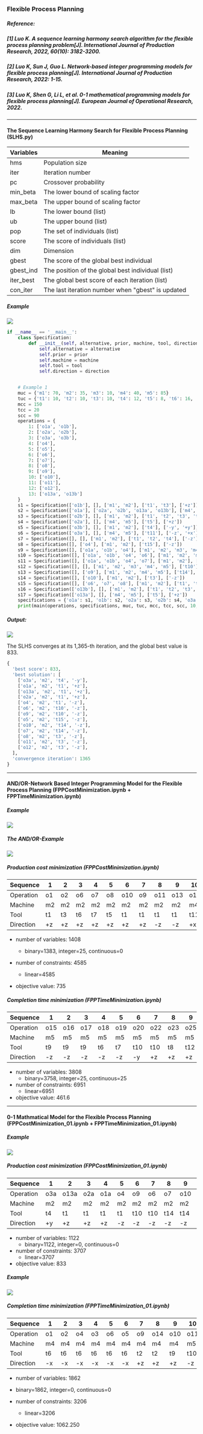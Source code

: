 ### Flexible Process Planning

##### Reference: 

##### [1] Luo K. A sequence learning harmony search algorithm for the flexible process planning problem[J]. International Journal of Production Research, 2022, 60(10): 3182-3200.

##### [2] Luo K, Sun J, Guo L. Network-based integer programming models for flexible process planning[J]. International Journal of Production Research, 2022: 1-15.

##### [3] Luo K, Shen G, Li L, et al. 0-1 mathematical programming models for flexible process planning[J]. European Journal of Operational Research, 2022.

-------------

#### The Sequence Learning Harmony Search for Flexible Process Planning (SLHS.py)

| Variables | Meaning                                           |
| --------- | ------------------------------------------------- |
| hms       | Population size                                   |
| iter      | Iteration number                                  |
| pc        | Crossover probability                             |
| min_beta  | The lower bound of scaling factor                 |
| max_beta  | The upper bound of scaling factor                 |
| lb        | The lower bound (list)                            |
| ub        | The upper bound (list)                            |
| pop       | The set of individuals (list)                     |
| score     | The score of individuals (list)                   |
| dim       | Dimension                                         |
| gbest     | The score of the global best individual           |
| gbest_ind | The position of the global best individual (list) |
| iter_best | The global best score of each iteration (list)    |
| con_iter  | The last iteration number when "gbest" is updated |

##### Example

![](https://github.com/Xavier-MaYiMing/Flexible-Process-Planning/blob/main/Example%201.png)

```python
if __name__ == '__main__':
    class Specification:
        def __init__(self, alternative, prior, machine, tool, direction):
            self.alternative = alternative
            self.prior = prior
            self.machine = machine
            self.tool = tool
            self.direction = direction


    # Example 1
    muc = {'m1': 70, 'm2': 35, 'm3': 10, 'm4': 40, 'm5': 85}
    tuc = {'t1': 10, 't2': 10, 't3': 10, 't4': 12, 't5': 8, 't6': 16, 't7': 3, 't8': 3, 't9': 4, 't10': 2, 't11': 10, 't12': 5, 't13': 6, 't14': 3, 't15': 6, 't16': 3, 't17': 4}
    mcc = 150
    tcc = 20
    scc = 90
    operations = {
        1: ['o1a', 'o1b'],
        2: ['o2a', 'o2b'],
        3: ['o3a', 'o3b'],
        4: ['o4'],
        5: ['o5'],
        6: ['o6'],
        7: ['o7'],
        8: ['o8'],
        9: ['o9'],
        10: ['o10'],
        11: ['o11'],
        12: ['o12'],
        13: ['o13a', 'o13b']
    }
    s1 = Specification(['o1b'], [], ['m1', 'm2'], ['t1', 't3'], ['+z'])
    s2 = Specification(['o1a'], ['o2a', 'o2b', 'o13a', 'o13b'], ['m4', 'm5'], ['t5', 't15'], ['+z'])
    s3 = Specification(['o2b'], [], ['m1', 'm2'], ['t1', 't2', 't3', 't4'], ['+z'])
    s4 = Specification(['o2a'], [], ['m4', 'm5'], ['t5'], ['+z'])
    s5 = Specification(['o3b'], [], ['m1', 'm2'], ['t4'], ['-y', '+y'])
    s6 = Specification(['o3a'], [], ['m4', 'm5'], ['t11'], ['-z', '+x'])
    s7 = Specification([], [], ['m1', 'm2'], ['t1', 't2', 't4'], ['-z'])
    s8 = Specification([], ['o4'], ['m1', 'm2'], ['t15'], ['-z'])
    s9 = Specification([], ['o1a', 'o1b', 'o4'], ['m1', 'm2', 'm3', 'm4', 'm5'], ['t10'], ['-z'])
    s10 = Specification([], ['o1a', 'o1b', 'o4', 'o6'], ['m1', 'm2', 'm3', 'm5'], ['t14'], ['-z'])
    s11 = Specification([], ['o1a', 'o1b', 'o4', 'o7'], ['m1', 'm2'], ['t3'], ['-z'])
    s12 = Specification([], [], ['m1', 'm2', 'm3', 'm4', 'm5'], ['t10'], ['-z'])
    s13 = Specification([], ['o9'], ['m1', 'm2', 'm4', 'm5'], ['t14'], '-z')
    s14 = Specification([], ['o10'], ['m1', 'm2'], ['t3'], ['-z'])
    s15 = Specification([], ['o6', 'o7', 'o8'], ['m1', 'm2'], ['t1', 't2', 't3', 't4'], ['-z'])
    s16 = Specification(['o13b'], [], ['m1', 'm2'], ['t1', 't2', 't3', 't4'], ['+z'])
    s17 = Specification(['o13a'], [], ['m4', 'm5'], ['t5'], ['+z'])
    specifications = {'o1a': s1, 'o1b': s2, 'o2a': s3, 'o2b': s4, 'o3a': s5, 'o3b': s6, 'o4': s7, 'o5': s8, 'o6': s9, 'o7': s10, 'o8': s11, 'o9': s12, 'o10': s13, 'o11': s14, 'o12': s15, 'o13a': s16, 'o13b': s17}
    print(main(operations, specifications, muc, tuc, mcc, tcc, scc, 10, 10000))
```

##### Output:

![](https://github.com/Xavier-MaYiMing/Flexible-Process-Planning/blob/main/convergence%20curve.png)

The SLHS converges at its 1,365-th iteration, and the global best value is 833. 

```python
{
  'best score': 833, 
  'best solution': [
    ['o3a', 'm2', 't4', '-y'], 
    ['o1a', 'm2', 't1', '+z'], 
    ['o13a', 'm2', 't1', '+z'], 
    ['o2a', 'm2', 't1', '+z'], 
    ['o4', 'm2', 't1', '-z'], 
    ['o6', 'm2', 't10', '-z'], 
    ['o9', 'm2', 't10', '-z'], 
    ['o5', 'm2', 't15', '-z'], 
    ['o10', 'm2', 't14', '-z'], 
    ['o7', 'm2', 't14', '-z'], 
    ['o8', 'm2', 't3', '-z'], 
    ['o11', 'm2', 't3', '-z'], 
    ['o12', 'm2', 't3', '-z'],
  ], 
  'convergence iteration': 1365
}

```

----

#### AND/OR-Network Based Integer Programming Model for the Flexible Process Planning (FPPCostMinimization.ipynb + FPPTimeMinimization.ipynb)

##### Example

![](https://github.com/Xavier-MaYiMing/Flexible-Process-Planning/blob/main/Example%202.png)

##### The AND/OR-Example

![](https://github.com/Xavier-MaYiMing/Flexible-Process-Planning/blob/main/The%20AND:OR%20network%20of%20Example%202.png)

##### Production cost minimization (FPPCostMinimization.ipynb)

| Sequence  | 1    | 2    | 3    | 4    | 5    | 6    | 7    | 8    | 9    | 10   |
| --------- | ---- | ---- | ---- | ---- | ---- | ---- | ---- | ---- | ---- | ---- |
| Operation | o1   | o2   | o6   | o7   | o8   | o10  | o9   | o11  | o13  | o14  |
| Machine   | m2   | m2   | m2   | m2   | m2   | m2   | m2   | m2   | m2   | m4   |
| Tool      | t1   | t3   | t6   | t7   | t5   | t1   | t1   | t1   | t1   | t11  |
| Direction | +z   | +z   | +z   | +z   | +z   | +z   | +z   | -z   | -z   | +x   |

 - number of variables: 1408
   - binary=1383, integer=25, continuous=0
   
 - number of constraints: 4585
   - linear=4585
   
 - objective value: 735

   

##### Completion time minimization (FPPTimeMinimization.ipynb)

| Sequence  | 1    | 2    | 3    | 4    | 5    | 6    | 7    | 8    | 9    | 10   |
| --------- | ---- | ---- | ---- | ---- | ---- | ---- | ---- | ---- | ---- | ---- |
| Operation | o15  | o16  | o17  | o18  | o19  | o20  | o22  | o23  | o25  | o24  |
| Machine   | m5   | m5   | m5   | m5   | m5   | m5   | m5   | m5   | m5   | m5   |
| Tool      | t9   | t9   | t9   | t6   | t7   | t10  | t10  | t8   | t12  | t12  |
| Direction | -z   | -z   | -z   | -z   | -z   | -y   | +z   | +z   | +z   | +z   |

- number of variables: 3808
   - binary=3758, integer=25, continuous=25
- number of constraints: 6951
   - linear=6951
- objective value: 461.6

---------

#### 0-1 Mathmatical Model for the Flexible Process Planning (FPPCostMinimization_01.ipynb + FPPTimeMinimization_01.ipynb)

##### Example

![](https://github.com/Xavier-MaYiMing/Flexible-Process-Planning/blob/main/Example%201.png)

##### Production cost minimization (FPPCostMinimization_01.ipynb)

| Sequence  | 1    | 2    | 3    | 4    | 5    | 6    | 7    | 8    | 9    | 10   | 11   | 12   | 13   |
| --------- | ---- | ---- | ---- | ---- | ---- | ---- | ---- | ---- | ---- | ---- | ---- | ---- | ---- |
| Operation | o3a  | o13a | o2a  | o1a  | o4   | o9   | o6   | o7   | o10  | o8   | o11  | o12  | o5   |
| Machine   | m2   | m2   | m2   | m2   | m2   | m2   | m2   | m2   | m2   | m2   | m2   | m2   | m2   |
| Tool      | t4   | t1   | t1   | t1   | t1   | t10  | t10  | t14  | t14  | t4   | t4   | t4   | t15  |
| Direction | +y   | +z   | +z   | +z   | -z   | -z   | -z   | -z   | -z   | -z   | -z   | -z   | -z   |

- number of variables: 1122
   - binary=1122, integer=0, continuous=0
- number of constraints: 3707
   - linear=3707
- objective value: 833



##### Example

![](https://github.com/Xavier-MaYiMing/Flexible-Process-Planning/blob/main/Example%203.png)

##### Completion time minimization (FPPTimeMinimization_01.ipynb)

| Sequence  | 1    | 2    | 3    | 4    | 5    | 6    | 7    | 8    | 9    | 10   | 11   | 12   | 13   | 14   |
| --------- | ---- | ---- | ---- | ---- | ---- | ---- | ---- | ---- | ---- | ---- | ---- | ---- | ---- | ---- |
| Operation | o1   | o2   | o4   | o3   | o6   | o5   | o9   | o14  | o10  | o11  | o12  | o13  | o7   | o8   |
| Machine   | m4   | m4   | m4   | m4   | m4   | m4   | m4   | m4   | m4   | m5   | m4   | m4   | m4   | m4   |
| Tool      | t6   | t6   | t6   | t6   | t6   | t6   | t2   | t2   | t9   | t10  | t1   | t5   | t7   | t7   |
| Direction | -x   | -x   | -x   | -x   | -x   | -x   | +z   | +z   | +z   | -z   | +y   | +y   | +x   | +x   |

- number of variables: 1862

- binary=1862, integer=0, continuous=0

- number of constraints: 3206
   - linear=3206
- objective value: 1062.250
